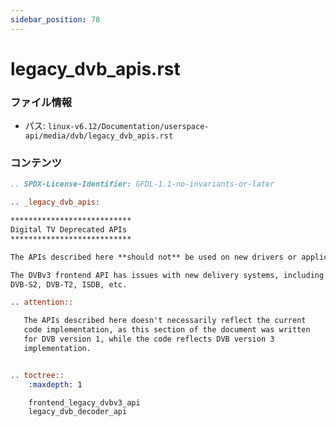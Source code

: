 ```yaml
---
sidebar_position: 78
---
```

# legacy_dvb_apis.rst

### ファイル情報

- パス: `linux-v6.12/Documentation/userspace-api/media/dvb/legacy_dvb_apis.rst`

### コンテンツ

```rst
.. SPDX-License-Identifier: GFDL-1.1-no-invariants-or-later

.. _legacy_dvb_apis:

***************************
Digital TV Deprecated APIs
***************************

The APIs described here **should not** be used on new drivers or applications.

The DVBv3 frontend API has issues with new delivery systems, including
DVB-S2, DVB-T2, ISDB, etc.

.. attention::

   The APIs described here doesn't necessarily reflect the current
   code implementation, as this section of the document was written
   for DVB version 1, while the code reflects DVB version 3
   implementation.


.. toctree::
    :maxdepth: 1

    frontend_legacy_dvbv3_api
    legacy_dvb_decoder_api

```
